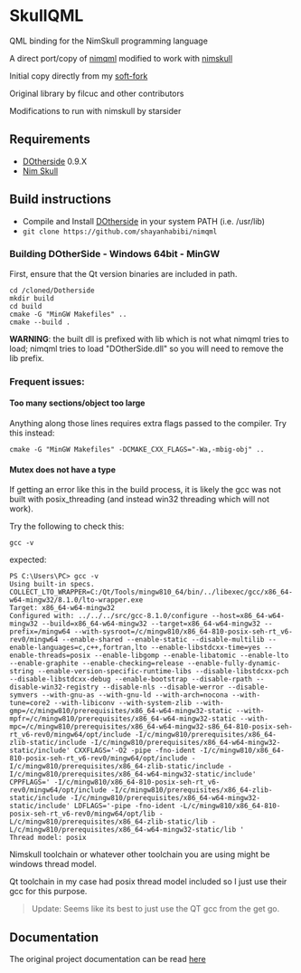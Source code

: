 # SkullQML

QML binding for the NimSkull programming language

A direct port/copy of [nimqml](https://github.com/filcuc/nimqml) modified to work with [nimskull](https://github.com/nim-works/nimskull)

Initial copy directly from my [soft-fork](https://github.com/shayanhabibi/nimqml)

Original library by filcuc and other contributors

Modifications to run with nimskull by starsider

## Requirements
* [DOtherside](https://github.com/filcuc/DOtherSide) 0.9.X
* [Nim Skull](http://github.com/nim-works/nimskull)

## Build instructions
* Compile and Install [DOtherside](https://github.com/filcuc/DOtherSide) in your system PATH (i.e. /usr/lib)
* ```git clone https://github.com/shayanhabibi/nimqml```

### Building DOtherSide - Windows 64bit - MinGW

First, ensure that the Qt version binaries are included in path.

```
cd /cloned/Dotherside
mkdir build
cd build
cmake -G "MinGW Makefiles" ..
cmake --build .
```

**WARNING**: the built dll is prefixed with lib which is not what nimqml tries
to load; nimqml tries to load "DOtherSide.dll" so you will need to remove the
lib prefix.

### Frequent issues:

#### Too many sections/object too large

Anything along those lines requires extra flags passed to the compiler. Try
this instead:

```
cmake -G "MinGW Makefiles" -DCMAKE_CXX_FLAGS="-Wa,-mbig-obj" ..
```

#### Mutex does not have a type

If getting an error like this in the build process, it is likely the gcc was not
built with posix_threading (and instead win32 threading which will not work).

Try the following to check this:

```
gcc -v
```

expected:

```
PS C:\Users\PC> gcc -v
Using built-in specs.
COLLECT_LTO_WRAPPER=C:/Qt/Tools/mingw810_64/bin/../libexec/gcc/x86_64-w64-mingw32/8.1.0/lto-wrapper.exe
Target: x86_64-w64-mingw32
Configured with: ../../../src/gcc-8.1.0/configure --host=x86_64-w64-mingw32 --build=x86_64-w64-mingw32 --target=x86_64-w64-mingw32 --prefix=/mingw64 --with-sysroot=/c/mingw810/x86_64-810-posix-seh-rt_v6-rev0/mingw64 --enable-shared --enable-static --disable-multilib --enable-languages=c,c++,fortran,lto --enable-libstdcxx-time=yes --enable-threads=posix --enable-libgomp --enable-libatomic --enable-lto --enable-graphite --enable-checking=release --enable-fully-dynamic-string --enable-version-specific-runtime-libs --disable-libstdcxx-pch --disable-libstdcxx-debug --enable-bootstrap --disable-rpath --disable-win32-registry --disable-nls --disable-werror --disable-symvers --with-gnu-as --with-gnu-ld --with-arch=nocona --with-tune=core2 --with-libiconv --with-system-zlib --with-gmp=/c/mingw810/prerequisites/x86_64-w64-mingw32-static --with-mpfr=/c/mingw810/prerequisites/x86_64-w64-mingw32-static --with-mpc=/c/mingw810/prerequisites/x86_64-w64-mingw32-s86_64-810-posix-seh-rt_v6-rev0/mingw64/opt/include -I/c/mingw810/prerequisites/x86_64-zlib-static/include -I/c/mingw810/prerequisites/x86_64-w64-mingw32-static/include' CXXFLAGS='-O2 -pipe -fno-ident -I/c/mingw810/x86_64-810-posix-seh-rt_v6-rev0/mingw64/opt/include -I/c/mingw810/prerequisites/x86_64-zlib-static/include -I/c/mingw810/prerequisites/x86_64-w64-mingw32-static/include' CPPFLAGS=' -I/c/mingw810/x86_64-810-posix-seh-rt_v6-rev0/mingw64/opt/include -I/c/mingw810/prerequisites/x86_64-zlib-static/include -I/c/mingw810/prerequisites/x86_64-w64-mingw32-static/include' LDFLAGS='-pipe -fno-ident -L/c/mingw810/x86_64-810-posix-seh-rt_v6-rev0/mingw64/opt/lib -L/c/mingw810/prerequisites/x86_64-zlib-static/lib -L/c/mingw810/prerequisites/x86_64-w64-mingw32-static/lib '
Thread model: posix
```

Nimskull toolchain or whatever other toolchain you are using might be windows thread model.

Qt toolchain in my case had posix thread model included so I just use their gcc for 
this purpose.

> Update: Seems like its best to just use the QT gcc from the get go.



<!-- ## Examples
The examples can be built by executing the following command
```
nimble build
``` -->

## Documentation
The original project documentation can be read [here](http://filcuc.github.io/nimqml/)
